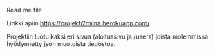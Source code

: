 Read me file

Linkki apiin https://projekti2miina.herokuapp.com/

Projektiin luotu kaksi eri sivua (aloitussivu ja /users) joista molemmissa hyödynnetty json muotoista tiedostoa.